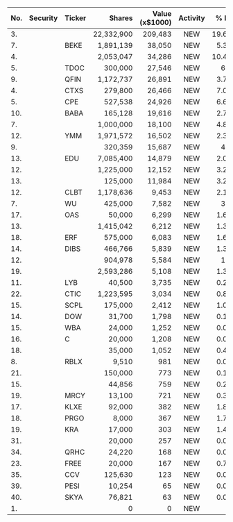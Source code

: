 No. | Security | Ticker | Shares | Value (x$1000) | Activity | % Port
|--- | --- | --- | ---:| ---:|:---:| ---:|
 3.|||22,332,900|209,483|NEW|19.69%|rel="bookmark"></a>
7.||BEKE</a>|1,891,139|38,050|NEW|5.35%|<a href=rel="bookmark"></a>
4.|||2,053,047|34,286|NEW|10.47%|rel="bookmark"></a>
5.||TDOC</a>|300,000|27,546|NEW|6.2%|<a href=rel="bookmark"></a>
9.||QFIN</a>|1,172,737|26,891|NEW|3.78%|<a href=rel="bookmark"></a>
4.||CTXS</a>|279,800|26,466|NEW|7.09%|<a href=rel="bookmark"></a>
5.||CPE</a>|527,538|24,926|NEW|6.68%|<a href=rel="bookmark"></a>
10.||BABA</a>|165,128|19,616|NEW|2.76%|<a href=rel="bookmark"></a>
7.|||1,000,000|18,100|NEW|4.85%|rel="bookmark"></a>
12.||YMM</a>|1,971,572|16,502|NEW|2.32%|<a href=rel="bookmark"></a>
9.|||320,359|15,687|NEW|4.2%|rel="bookmark"></a>
13.||EDU</a>|7,085,400|14,879|NEW|2.09%|<a href=rel="bookmark"></a>
12.|||1,225,000|12,152|NEW|3.25%|rel="bookmark"></a>
13.|||125,000|11,984|NEW|3.21%|rel="bookmark"></a>
12.||CLBT</a>|1,178,636|9,453|NEW|2.12%|<a href=rel="bookmark"></a>
7.||WU</a>|425,000|7,582|NEW|3.4%|<a href=rel="bookmark"></a>
17.||OAS</a>|50,000|6,299|NEW|1.68%|<a href=rel="bookmark"></a>
13.|||1,415,042|6,212|NEW|1.39%|rel="bookmark"></a>
18.||ERF</a>|575,000|6,083|NEW|1.63%|<a href=rel="bookmark"></a>
14.||DIBS</a>|466,766|5,839|NEW|1.31%|<a href=rel="bookmark"></a>
12.|||904,978|5,584|NEW|1.7%|rel="bookmark"></a>
19.|||2,593,286|5,108|NEW|1.36%|rel="bookmark"></a>
11.||LYB</a>|40,500|3,735|NEW|0.24%|<a href=rel="bookmark"></a>
22.||CTIC</a>|1,223,595|3,034|NEW|0.81%|<a href=rel="bookmark"></a>
15.||SCPL</a>|175,000|2,412|NEW|1.08%|<a href=rel="bookmark"></a>
14.||DOW</a>|31,700|1,798|NEW|0.11%|<a href=rel="bookmark"></a>
15.||WBA</a>|24,000|1,252|NEW|0.08%|<a href=rel="bookmark"></a>
16.||C</a>|20,000|1,208|NEW|0.07%|<a href=rel="bookmark"></a>
18.|||35,000|1,052|NEW|0.47%|rel="bookmark"></a>
8.||RBLX</a>|9,510|981|NEW|0.09%|<a href=rel="bookmark"></a>
21.|||150,000|773|NEW|0.17%|rel="bookmark"></a>
15.|||44,856|759|NEW|0.23%|rel="bookmark"></a>
19.||MRCY</a>|13,100|721|NEW|0.32%|<a href=rel="bookmark"></a>
17.||KLXE</a>|92,000|382|NEW|1.81%|<a href=rel="bookmark"></a>
18.||PRGO</a>|8,000|367|NEW|1.74%|<a href=rel="bookmark"></a>
19.||KRA</a>|17,000|303|NEW|1.44%|<a href=rel="bookmark"></a>
31.|||20,000|257|NEW|0.06%|rel="bookmark"></a>
34.||QRHC</a>|24,220|168|NEW|0.03%|<a href=rel="bookmark"></a>
23.||FREE</a>|20,000|167|NEW|0.79%|<a href=rel="bookmark"></a>
35.||CCV</a>|125,630|123|NEW|0.02%|<a href=rel="bookmark"></a>
39.||PESI</a>|10,254|65|NEW|0.01%|<a href=rel="bookmark"></a>
40.||SKYA</a>|76,821|63|NEW|0.01%|<a href=rel="bookmark"></a>
1.|||0|0|NEW|0%|rel="bookmark"></a>
